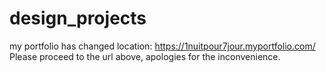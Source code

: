 # design_projects
my portfolio has changed location: https://1nuitpour7jour.myportfolio.com/
Please proceed to the url above, apologies for the inconvenience.

